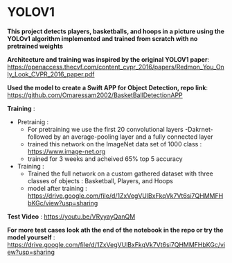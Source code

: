 # YOLOV1
**This project detects players, basketballs, and hoops in a picture using the YOLOv1 algorithm implemented and trained from scratch with no pretrained weights**


**Architecture and training was inspired by the original YOLOV1 paper**: https://openaccess.thecvf.com/content_cvpr_2016/papers/Redmon_You_Only_Look_CVPR_2016_paper.pdf

**Used the model to create a Swift APP for Object Detection, repo link**: https://github.com/Omaressam2002/BasketBallDetectionAPP 

**Training** :
- Pretrainig :
  - For pretraining we use the first 20 convolutional layers -Dakrnet- followed by an average-pooling layer and a fully connected layer 
  - trained this network on the ImageNet data set of 1000 class : https://www.image-net.org 
  - trained for 3 weeks and acheived 65% top 5 accuracy
- Training :
  - Trained the full network on a custom gathered dataset with three classes of objects : Basketball, Players, and Hoops
  - model after training : https://drive.google.com/file/d/1ZxVegVUlBxFkqVk7Vt6si7QHMMFHbKGc/view?usp=sharing

**Test Video** : https://youtu.be/VRyyayQanQM

**For more test cases look ath the end of the notebook in the repo or try the model yourself** : https://drive.google.com/file/d/1ZxVegVUlBxFkqVk7Vt6si7QHMMFHbKGc/view?usp=sharing 

